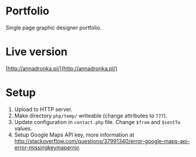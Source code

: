 # Portfolio
Single page graphic designer portfolio.

# Live version
[http://annadronka.pl/](http://annadronka.pl/)

# Setup
1. Upload to HTTP server.
2. Make directory `php/temp/` writeable (change attributes to `777`).
3. Update configuration in `contact.php` file. Change `$from` and `$sentTo` values.
4. Setup Google Maps API key, more information at http://stackoverflow.com/questions/37991340/error-google-maps-api-error-missingkeymaperror.
